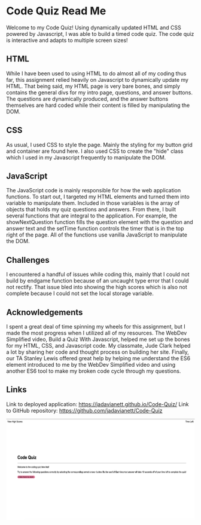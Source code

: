 # Code Quiz Read Me 
Welcome to my Code Quiz! Using dynamically updated HTML and CSS powered by Javascript, I was able to build a timed code quiz. The code quiz is interactive and adapts to multiple screen sizes! 

## HTML 
While I have been used to using HTML to do almost all of my coding thus far, this assignment relied heavily on Javascript to dynamically update my HTML. That being said, my HTML page is very bare bones, and simply contains the general divs for my intro page, questions, and answer buttons. The questions are dynamically produced, and the answer buttons themselves are hard coded while their content is filled by manipulating the DOM. 

## CSS
As usual, I used CSS to style the page. Mainly the styling for my button grid and container are found here. I also used CSS to create the "hide" class which I used in my Javascript frequently to manipulate the DOM. 

## JavaScript 
The JavaScript code is mainly responsible for how the web application functions. To start out, I targeted my HTML elements and turned them into variable to manipulate them. Included in those variables is the array of objects that holds my quiz questions and answers. From there, I built several functions that are integral to the application. For example, the showNextQuestion function fills the question element with the question and answer text and the setTime function controls the timer that is in the top right of the page. All of the functions use vanilla JavaScript to manipulate the DOM. 

## Challenges 
I encountered a handful of issues while coding this, mainly that I could not build by endgame function because of an uncaught type error that I could not rectify. That issue bled into showing the high scores which is also not complete because I could not set the local storage variable. 

## Acknowledgements 
I spent a great deal of time spinning my wheels for this assignment, but I made the most progress when I utilized all of my resources. The WebDev Simplified video, Build a Quiz With Javascript, helped me set up the bones for my HTML, CSS, and Javascript code. My classmate, Jude Clark helped a lot by sharing her code and thought process on building her site. Finally, our TA Stanley Lewis offered great help by helping me understand the ES6 element introduced to me by the WebDev Simplified video and using another ES6 tool to make my broken code cycle through my questions. 

## Links 
Link to deployed application: https://jadavianett.github.io/Code-Quiz/ 
Link to GitHub repository: https://github.com/jadavianett/Code-Quiz 

![alt text](quiz-homepage.png "Code quiz")